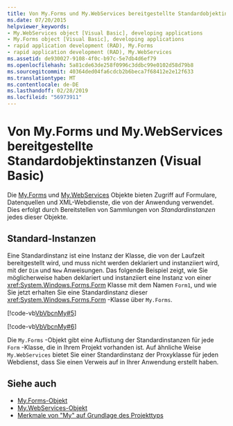 ```yaml
---
title: Von My.Forms und My.WebServices bereitgestellte Standardobjektinstanzen (Visual Basic)
ms.date: 07/20/2015
helpviewer_keywords:
- My.WebServices object [Visual Basic], developing applications
- My.Forms object [Visual Basic], developing applications
- rapid application development (RAD), My.Forms
- rapid application development (RAD), My.WebServices
ms.assetid: de930027-9108-4f0c-b97c-5e7db4d6ef79
ms.openlocfilehash: 5a81cde63de258f0996c3ddbc99e0102d58d79b8
ms.sourcegitcommit: 40364ded04fa6cdcb2b6beca7f68412e2e12f633
ms.translationtype: MT
ms.contentlocale: de-DE
ms.lasthandoff: 02/28/2019
ms.locfileid: "56973911"
---
```

# <a name="default-object-instances-provided-by-myforms-and-mywebservices-visual-basic"></a>Von My.Forms und My.WebServices bereitgestellte Standardobjektinstanzen (Visual Basic)
Die [My.Forms](../../../visual-basic/language-reference/objects/my-forms-object.md) und [My.WebServices](../../../visual-basic/language-reference/objects/my-webservices-object.md) Objekte bieten Zugriff auf Formulare, Datenquellen und XML-Webdienste, die von der Anwendung verwendet. Dies erfolgt durch Bereitstellen von Sammlungen von *Standardinstanzen* jedes dieser Objekte.  
  
## <a name="default-instances"></a>Standard-Instanzen  
 Eine Standardinstanz ist eine Instanz der Klasse, die von der Laufzeit bereitgestellt wird, und muss nicht werden deklariert und instanziiert wird, mit der `Dim` und `New` Anweisungen. Das folgende Beispiel zeigt, wie Sie möglicherweise haben deklariert und instanziiert eine Instanz von einer <xref:System.Windows.Forms.Form> Klasse mit dem Namen `Form1`, und wie Sie jetzt erhalten Sie eine Standardinstanz dieser <xref:System.Windows.Forms.Form> -Klasse über `My.Forms`.  
  
 [!code-vb[VbVbcnMy#5](~/samples/snippets/visualbasic/VS_Snippets_VBCSharp/VbVbcnMy/VB/Class1.vb#5)]  
  
 [!code-vb[VbVbcnMy#6](~/samples/snippets/visualbasic/VS_Snippets_VBCSharp/VbVbcnMy/VB/Class1.vb#6)]  
  
 Die `My.Forms` -Objekt gibt eine Auflistung der Standardinstanzen für jede `Form` -Klasse, die in Ihrem Projekt vorhanden ist. Auf ähnliche Weise `My.WebServices` bietet Sie einer Standardinstanz der Proxyklasse für jeden Webdienst, dass Sie einen Verweis auf in Ihrer Anwendung erstellt haben.  
  
## <a name="see-also"></a>Siehe auch
- [My.Forms-Objekt](../../../visual-basic/language-reference/objects/my-forms-object.md)
- [My.WebServices-Objekt](../../../visual-basic/language-reference/objects/my-webservices-object.md)
- [Merkmale von "My" auf Grundlage des Projekttyps](../../../visual-basic/developing-apps/development-with-my/how-my-depends-on-project-type.md)
